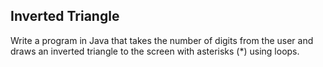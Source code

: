 ## Inverted Triangle

Write a program in Java that takes the number of digits from the user and draws an inverted triangle to the screen with asterisks (*) using loops.